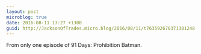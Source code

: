 ```yaml
---
layout: post
microblog: true
date: 2016-08-11 17:27 +1300
guid: http://JacksonOfTrades.micro.blog/2016/08/11/t763592670371381248.html
---
```

From only one episode of 91 Days: Prohibition Batman.
